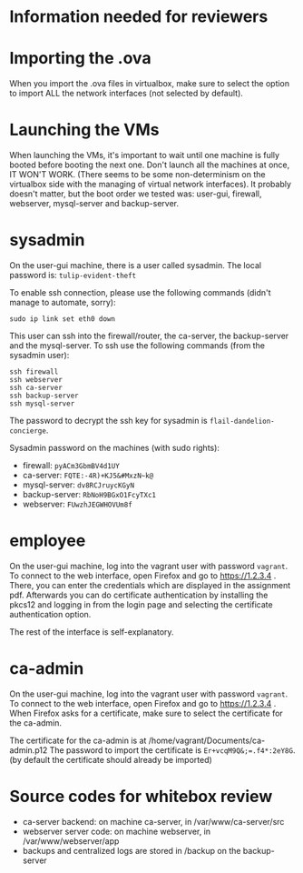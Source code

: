 # Information needed for reviewers

# Importing the .ova
When you import the .ova files in virtualbox, make sure to select the option to import ALL the network interfaces (not selected by default).

# Launching the VMs
When launching the VMs, it's important to wait until one machine is fully booted before booting the next one.
Don't launch all the machines at once, IT WON'T WORK. (There seems to be some non-determinism on the virtualbox side with the managing of virtual network interfaces).
It probably doesn't matter, but the boot order we tested was: user-gui, firewall, webserver, mysql-server and backup-server.

# sysadmin
On the user-gui machine, there is a user called sysadmin.
The local password is: `tulip-evident-theft`

To enable ssh connection, please use the following commands (didn't manage to automate, sorry):
```
sudo ip link set eth0 down
```

This user can ssh into the firewall/router, the ca-server, the backup-server and the mysql-server.
To ssh use the following commands (from the sysadmin user):
```
ssh firewall
ssh webserver
ssh ca-server
ssh backup-server
ssh mysql-server
```
The password to decrypt the ssh key for sysadmin is `flail-dandelion-concierge`.

Sysadmin password on the machines (with sudo rights):
- firewall: `pyACm3GbmBV4d1UY`
- ca-server: `FQTE:-4R)+KJ5&#MxzN~k@`
- mysql-server: `dv8RCJruycKGyN`
- backup-server: `RbNoH9BGxO1FcyTXc1`
- webserver: `FUwzhJEGWHOVUm8f`

# employee
On the user-gui machine, log into the vagrant user with password `vagrant`.
To connect to the web interface, open Firefox and go to https://1.2.3.4 . There, you can enter the credentials which are displayed in the assignment pdf. Afterwards you can do certificate authentication by installing the pkcs12 and logging in from the login page and selecting the certificate authentication option.

The rest of the interface is self-explanatory.

# ca-admin
On the user-gui machine, log into the vagrant user with password `vagrant`.
To connect to the web interface, open Firefox and go to https://1.2.3.4 . When Firefox asks for a certificate, make sure to select the certificate for the ca-admin. 

The certificate for the ca-admin is at /home/vagrant/Documents/ca-admin.p12
The password to import the certificate is `Er+vcqM9Q&;=.f4*:2eY8G`.
(by default the certificate should already be imported)

# Source codes for whitebox review
- ca-server backend: on machine ca-server, in /var/www/ca-server/src
- webserver server code: on machine webserver, in /var/www/webserver/app
- backups and centralized logs are stored in /backup on the backup-server
